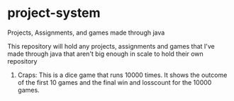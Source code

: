 # project-system
Projects, Assignments, and games made through java

This repository will hold any projects, assignments and games that I've made through java that
aren't big enough in scale to hold their own repository

1. Craps: This is a dice game that runs 10000 times. It shows the outcome of the first 10 games and 
  the final win and losscount for the 10000 games. 
